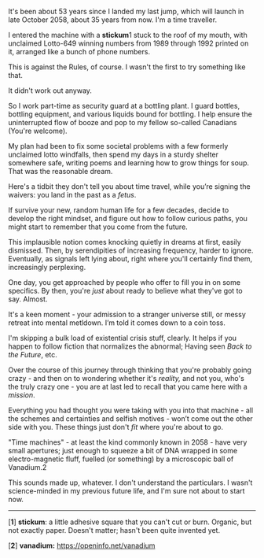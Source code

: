 It's been about 53 years since I landed my last jump, which will launch in late October 2058, about 35 years from now. I'm a time traveller.

I entered the machine with a **stickum**1 stuck to the roof of my mouth, with unclaimed Lotto-649 winning numbers from 1989 through 1992 printed on it, arranged like a bunch of phone numbers. 

This is against the Rules, of course. I wasn't the first to try something like that. 

It didn't work out anyway.

So I work part-time as security guard at a bottling plant. I guard bottles, bottling equipment, and various liquids bound for bottling. I help ensure the uninterrupted flow of booze and pop to my fellow so-called Canadians (You're welcome).

My plan had been to fix some societal problems with a few formerly unclaimed lotto windfalls, then spend my days in a sturdy shelter somewhere safe, writing poems and learning how to grow things for soup. That was the reasonable dream.

Here's a tidbit they don't tell you about time travel, while you’re signing the waivers: you land in the past as a *fetus*. 

If survive your new, random human life for a few decades, decide to develop the right mindset, and figure out how to follow curious paths, you might start to remember that you come from the future.

This implausible notion comes knocking quietly in dreams at first, easily dismissed. Then, by serendipities of increasing frequency, harder to ignore. Eventually, as signals left lying about, right where you'll certainly find them, increasingly perplexing.

One day, you get approached by people who offer to fill you in on some specifics. By then, you're *just* about ready to believe what they've got to say. Almost.

It's a keen moment - your admission to a stranger universe still, or messy retreat into mental metldown. I’m told it comes down to a coin toss.

I'm skipping a bulk load of existential crisis stuff, clearly. It helps if you happen to follow fiction that normalizes the abnormal; Having seen *Back to the Future*, etc.

Over the course of this journey through thinking that you're probably going crazy - and then on to wondering whether it's *reality,* and not you, who's the truly crazy one - you are at last led to recall that you came here with a *mission*.

Everything you had thought you were taking with you into that machine - all the schemes and certainties and selfish motives - won’t come out the other side with you. These things just don't *fit* where you're about to go.

"Time machines" - at least the kind commonly known in 2058 - have very small apertures; just enough to squeeze a bit of DNA wrapped in some electro-magnetic fluff, fuelled (or something) by a microscopic ball of Vanadium.2 

This sounds made up, whatever. I don't understand the particulars. I wasn't science-minded in my previous future life, and I'm sure not about to start now.

------

[**1**]  **stickum**: a little adhesive square that you can't cut or burn. Organic, but not exactly paper. Doesn't matter; hasn't been quite invented yet.

[**2**]  **vanadium:** https://openinfo.net/vanadium